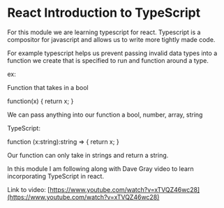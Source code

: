 # React Introduction to TypeScript

For this module we are learning typescript for react. Typescript is a compositor for javascript and allows us to write more tightly made code.

For example typescript helps us prevent passing invalid data types into a function we create that is specified to run and function around a type.

ex:

Function that takes in a bool

function(x) {
return x;
}

We can pass anything into our function a bool, number, array, string

TypeScript:

function (x:string):string => {
return x;
}

Our function can only take in strings and return a string.

In this module I am following along with Dave Gray video to learn incorporating TypeScript in react.

Link to video:
[https://www.youtube.com/watch?v=xTVQZ46wc28](https://www.youtube.com/watch?v=xTVQZ46wc28)
